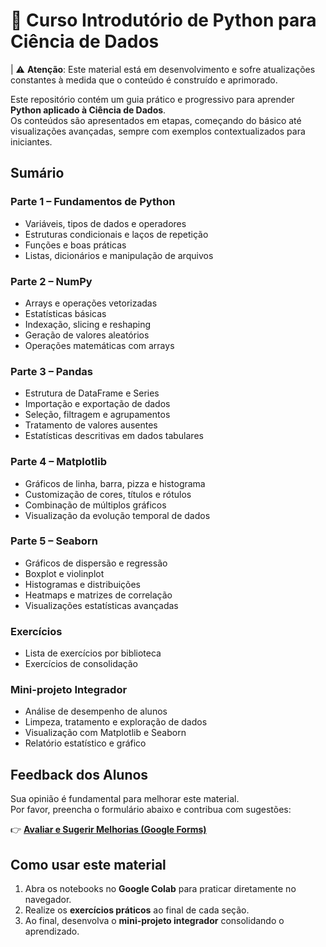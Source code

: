 # 📘 Curso Introdutório de Python para Ciência de Dados  

| ⚠️ **Atenção**: Este material está em desenvolvimento e sofre atualizações constantes à medida que o conteúdo é construído e aprimorado.  

Este repositório contém um guia prático e progressivo para aprender **Python aplicado à Ciência de Dados**.  
Os conteúdos são apresentados em etapas, começando do básico até visualizações avançadas, sempre com exemplos contextualizados para iniciantes.  

## Sumário

### Parte 1 – Fundamentos de Python
- Variáveis, tipos de dados e operadores  
- Estruturas condicionais e laços de repetição  
- Funções e boas práticas  
- Listas, dicionários e manipulação de arquivos  

### Parte 2 – NumPy
- Arrays e operações vetorizadas  
- Estatísticas básicas  
- Indexação, slicing e reshaping  
- Geração de valores aleatórios  
- Operações matemáticas com arrays  

### Parte 3 – Pandas
- Estrutura de DataFrame e Series  
- Importação e exportação de dados  
- Seleção, filtragem e agrupamentos  
- Tratamento de valores ausentes  
- Estatísticas descritivas em dados tabulares  

### Parte 4 – Matplotlib
- Gráficos de linha, barra, pizza e histograma  
- Customização de cores, títulos e rótulos  
- Combinação de múltiplos gráficos  
- Visualização da evolução temporal de dados  

### Parte 5 – Seaborn
- Gráficos de dispersão e regressão  
- Boxplot e violinplot  
- Histogramas e distribuições  
- Heatmaps e matrizes de correlação  
- Visualizações estatísticas avançadas  

### Exercícios
- Lista de exercícios por biblioteca  
- Exercícios de consolidação  

### Mini-projeto Integrador
- Análise de desempenho de alunos  
- Limpeza, tratamento e exploração de dados  
- Visualização com Matplotlib e Seaborn  
- Relatório estatístico e gráfico  

## Feedback dos Alunos

Sua opinião é fundamental para melhorar este material.  
Por favor, preencha o formulário abaixo e contribua com sugestões:  

👉 [**Avaliar e Sugerir Melhorias (Google Forms)**](https://docs.google.com/forms/d/e/1FAIpQLSesMDnF5YrlgjC8UwvIHMuvq8FAXiJGh54pCjoEA3t7Ul0oJw/viewform?usp=dialog)  


## Como usar este material
1. Abra os notebooks no **Google Colab** para praticar diretamente no navegador.  
2. Realize os **exercícios práticos** ao final de cada seção.  
3. Ao final, desenvolva o **mini-projeto integrador** consolidando o aprendizado.  

